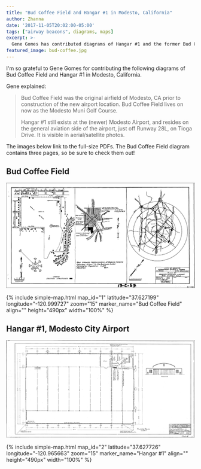 ```yaml
---
title: "Bud Coffee Field and Hangar #1 in Modesto, California"
author: Zhanna
date: '2017-11-05T20:02:00-05:00'
tags: ["airway beacons", diagrams, maps]
excerpt: >-
  Gene Gomes has contributed diagrams of Hangar #1 and the former Bud Coffee Field in Modesto, CA!
featured_image: bud-coffee.jpg   
---
```


I'm so grateful to Gene Gomes for contributing the following diagrams of Bud Coffee Field and Hangar #1 in Modesto, California.

Gene explained:

> Bud Coffee Field was the original airfield of Modesto, CA prior to construction of the new airport location. Bud Coffee Field lives on now as the Modesto Muni Golf Course.
>
> Hangar #1 still exists at the (newer) Modesto Airport, and resides on the general aviation side of the airport, just off Runway 28L, on Tioga Drive. It is visible in aerial/satellite photos.

The images below link to the full-size PDFs. The Bud Coffee Field diagram contains three pages, so be sure to check them out!

## Bud Coffee Field

[![Bud Coffee Field](/assets/img/posts/Bud-Coffee-Field.jpg 'Bud Coffee Field')](/assets/img/posts/Bud-Coffee-Field.pdf)


{% include simple-map.html map_id="1" latitude="37.627199" longitude="-120.999727" zoom="15" marker_name="Bud Coffee Field" align="" height="490px" width="100%" %}


## Hangar #1, Modesto City Airport

[![Hangar #1, Modesto City Airport](/assets/img/posts/Modesto-Hangar-1.jpg 'Hangar #1, Modesto City Airport')](/assets/img/posts/Modesto-Hangar-1.pdf)


{% include simple-map.html map_id="2" latitude="37.627726" longitude="-120.965663" zoom="15" marker_name="Hangar #1" align="" height="490px" width="100%" %}